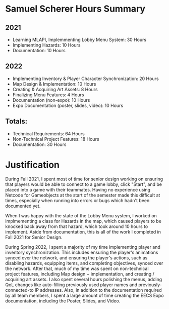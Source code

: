 # Samuel Scherer Hours Summary
## 2021

 - Learning MLAPI, Implemmenting Lobby Menu System: 30 Hours
 - Implementing Hazards: 10 Hours
 - Documentation: 10 Hours

## 2022

 - Implementing Inventory & Player Character Synchronization: 20 Hours
 - Map Design & Implementation: 10 Hours
 - Creating & Acquiring Art Assets: 8 Hours
 - Finalizing Menu Features: 4 Hours
 - Documentation (non-expo): 10 Hours
 - Expo Documentation (poster, slides, video): 10 Hours

## Totals:
 - Technical Requirements: 64 Hours
 - Non-Technical Project Features: 18 Hours
 - Documentation: 30 Hours

# Justification
During Fall 2021, I spent most of time for senior design working on ensuring that players would be able to connect to a game lobby, click "Start", and be placed into a game with their teammates. Having no experience using Netcode for Gameobjects at the start of the semester made this difficult at times, especially when running into errors or bugs which hadn't been documented yet.

When I was happy with the state of the Lobby Menu system, I worked on implmementing a class for Hazards in the map, which caused players to be knocked back away from that hazard, which took around 10 hours to implement. Aside from documentation, this is all of the work I completed in Fall 2021 for Senior Design.

During Spring 2022, I spent a majority of my time implementing player and inventory synchronization. This includes ensuring the player's animations synced over the network, and ensuring the player's actions, such as disabling hazards, equipping items, and completing objectives, synced over the network. After that, much of my time was spent on non-technical project features, including Map design + implementation, and creating / acquiring art assets. I also spent several hours polishing the menus, adding QoL changes like auto-filling previously used player names and previously-connected-to IP addresses. Also, in addition to the documentation required by all team members, I spent a large amount of time creating the EECS Expo documentation, including the Poster, Slides, and Video.
